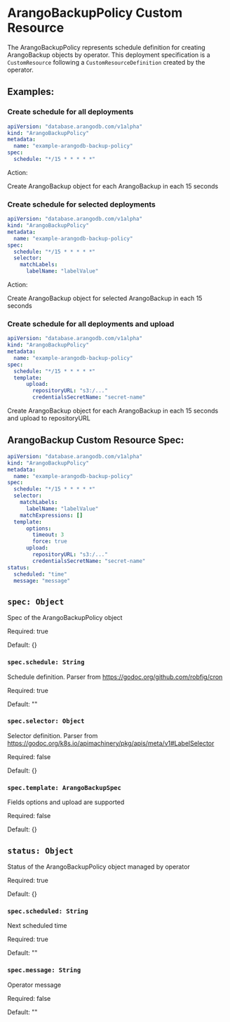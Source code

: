 # ArangoBackupPolicy Custom Resource

The ArangoBackupPolicy represents schedule definition for creating ArangoBackup objects by operator.
This deployment specification is a `CustomResource` following
a `CustomResourceDefinition` created by the operator.

## Examples:

### Create schedule for all deployments


```yaml
apiVersion: "database.arangodb.com/v1alpha"
kind: "ArangoBackupPolicy"
metadata:
  name: "example-arangodb-backup-policy"
spec:
  schedule: "*/15 * * * * *"
```

Action:

Create ArangoBackup object for each ArangoBackup in each 15 seconds

### Create schedule for selected deployments


```yaml
apiVersion: "database.arangodb.com/v1alpha"
kind: "ArangoBackupPolicy"
metadata:
  name: "example-arangodb-backup-policy"
spec:
  schedule: "*/15 * * * * *"
  selector:
    matchLabels:
      labelName: "labelValue"
```

Action:

Create ArangoBackup object for selected ArangoBackup in each 15 seconds

### Create schedule for all deployments and upload


```yaml
apiVersion: "database.arangodb.com/v1alpha"
kind: "ArangoBackupPolicy"
metadata:
  name: "example-arangodb-backup-policy"
spec:
  schedule: "*/15 * * * * *"
  template:
      upload:
        repositoryURL: "s3:/..."
        credentialsSecretName: "secret-name"
```

Create ArangoBackup object for each ArangoBackup in each 15 seconds and upload to repositoryURL

## ArangoBackup Custom Resource Spec:

```yaml
apiVersion: "database.arangodb.com/v1alpha"
kind: "ArangoBackupPolicy"
metadata:
  name: "example-arangodb-backup-policy"
spec:
  schedule: "*/15 * * * * *"
  selector:
    matchLabels:
      labelName: "labelValue"
    matchExpressions: []
  template:
      options:
        timeout: 3
        force: true
      upload:
        repositoryURL: "s3:/..."
        credentialsSecretName: "secret-name"
status:
  scheduled: "time"
  message: "message"
```

## `spec: Object`

Spec of the ArangoBackupPolicy object

Required: true

Default: {}

### `spec.schedule: String`

Schedule definition. Parser from https://godoc.org/github.com/robfig/cron

Required: true

Default: ""

### `spec.selector: Object`

Selector definition. Parser from https://godoc.org/k8s.io/apimachinery/pkg/apis/meta/v1#LabelSelector

Required: false

Default: {}

### `spec.template: ArangoBackupSpec`

Fields options and upload are supported

Required: false

Default: {}

## `status: Object`

Status of the ArangoBackupPolicy object managed by operator

Required: true

Default: {}

### `spec.scheduled: String`

Next scheduled time

Required: true

Default: ""

### `spec.message: String`

Operator message

Required: false

Default: ""